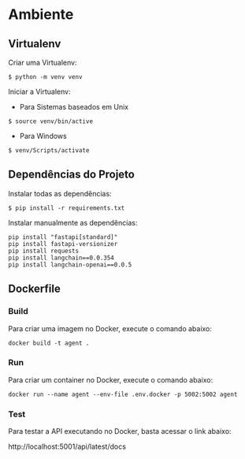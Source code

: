 # Ambiente

## Virtualenv

Criar uma Virtualenv:

```
$ python -m venv venv
```

Iniciar a Virtualenv:

* Para Sistemas baseados em Unix
```
$ source venv/bin/active
```
* Para Windows
```
$ venv/Scripts/activate
```

## Dependências do Projeto

Instalar todas as dependências:

```
$ pip install -r requirements.txt
```

Instalar manualmente as dependências:

```
pip install "fastapi[standard]"
pip install fastapi-versionizer
pip install requests
pip install langchain==0.0.354
pip install langchain-openai==0.0.5
```

## Dockerfile

### Build

Para criar uma imagem no Docker, execute o comando abaixo:

```
docker build -t agent .
```

### Run

Para criar um container no Docker, execute o comando abaixo:

```
docker run --name agent --env-file .env.docker -p 5002:5002 agent
```

### Test

Para testar a API executando no Docker, basta acessar o link abaixo:

http://localhost:5001/api/latest/docs